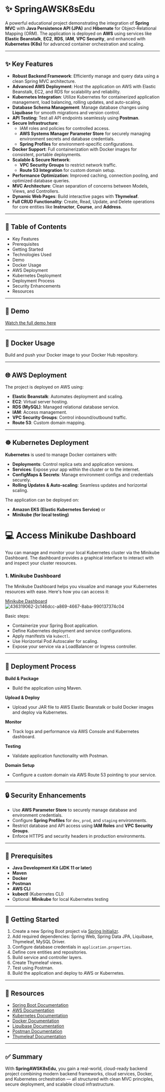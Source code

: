 # ✨ SpringAWSK8sEdu

A powerful educational project demonstrating the integration of **Spring MVC** with **Java Persistence API (JPA)** and **Hibernate** for Object-Relational Mapping (ORM). The application is deployed on **AWS** using services like **Elastic Beanstalk**, **EC2**, **RDS**, **IAM**, **VPC Security**, and enhanced with **Kubernetes (K8s)** for advanced container orchestration and scaling.

---

## ✨ Key Features

- **Robust Backend Framework**: Efficiently manage and query data using a clean Spring MVC architecture.
- **Advanced AWS Deployment**: Host the application on AWS with Elastic Beanstalk, EC2, and RDS for scalability and reliability.
- **Kubernetes Integration**: Utilize Kubernetes for containerized application management, load balancing, rolling updates, and auto-scaling.
- **Database Schema Management**: Manage database changes using **Liquibase** for smooth migrations and version control.
- **API Testing**: Test all API endpoints seamlessly using **Postman**.
- **Secure Infrastructure**:
  - IAM roles and policies for controlled access.
  - **AWS Systems Manager Parameter Store** for securely managing environment secrets and database credentials.
  - **Spring Profiles** for environment-specific configurations.
- **Docker Support**: Full containerization with Docker images for consistent, portable deployments.
- **Scalable & Secure Network**:
  - **VPC Security Groups** to restrict network traffic.
  - **Route 53 Integration** for custom domain setup.
- **Performance Optimization**: Improved caching, connection pooling, and optimized database queries.
- **MVC Architecture**: Clean separation of concerns between Models, Views, and Controllers.
- **Dynamic Web Pages**: Build interactive pages with **Thymeleaf**.
- **Full CRUD Functionality**: Create, Read, Update, and Delete operations for core entities like **Instructor**, **Course**, and **Address**.

---

## 📝 Table of Contents

- Key Features
- Prerequisites
- Getting Started
- Technologies Used
- Demo
- Docker Usage
- AWS Deployment
- Kubernetes Deployment
- Deployment Process
- Security Enhancements
- Resources

---

## 🎥 Demo

[Watch the full demo here](https://drive.google.com/drive/folders/1Z7WG3Q52P4SGVnE3FR706UXGT05RHmjF)

---

## 🐙 Docker Usage

Build and push your Docker image to your Docker Hub repository.

---

## 🌐 AWS Deployment

The project is deployed on AWS using:
- **Elastic Beanstalk**: Automates deployment and scaling.
- **EC2**: Virtual server hosting.
- **RDS (MySQL)**: Managed relational database service.
- **IAM**: Access management.
- **VPC Security Groups**: Control inbound/outbound traffic.
- **Route 53**: Custom domain mapping.

---

## ☸️ Kubernetes Deployment

**Kubernetes** is used to manage Docker containers with:
- **Deployments**: Control replica sets and application versions.
- **Services**: Expose your app within the cluster or to the internet.
- **ConfigMaps & Secrets**: Manage environment configs and credentials securely.
- **Rolling Updates & Auto-scaling**: Seamless updates and horizontal scaling.

The application can be deployed on:
- **Amazon EKS (Elastic Kubernetes Service)** or
- **Minikube (for local testing)**
# 💻 **Access Minikube Dashboard**

You can manage and monitor your local Kubernetes cluster via the Minikube Dashboard. The dashboard provides a graphical interface to interact with and inspect your cluster resources.

### 1. **Minikube Dashboard**

The Minikube Dashboard helps you visualize and manage your Kubernetes resources with ease. Here's how you can access it:

[Minikube Dashboard](https://github.com/Mohamad-shosha/Spring-Aws-Edu/issues/1#issue-3012444637)
![436319062-2c146dcc-a869-4667-8aba-990137374c04](https://github.com/user-attachments/assets/049210a8-dccf-476a-bcb3-7211d23f8cc4)

Basic steps:
- Containerize your Spring Boot application.
- Define Kubernetes deployment and service configurations.
- Apply manifests via `kubectl`.
- Use Horizontal Pod Autoscaler for scaling.
- Expose your service via a LoadBalancer or Ingress controller.

---

## 🚀 Deployment Process

**Build & Package**
- Build the application using Maven.

**Upload & Deploy**
- Upload your JAR file to AWS Elastic Beanstalk or build Docker images and deploy via Kubernetes.

**Monitor**
- Track logs and performance via AWS Console and Kubernetes dashboard.

**Testing**
- Validate application functionality with Postman.

**Domain Setup**
- Configure a custom domain via AWS Route 53 pointing to your service.

---

## 🔒 Security Enhancements

- Use **AWS Parameter Store** to securely manage database and environment credentials.
- Configure **Spring Profiles** for `dev`, `prod`, and `staging` environments.
- Restrict database and API access using **IAM Roles** and **VPC Security Groups**.
- Enforce HTTPS and security headers in production environments.

---

## 🐂 Prerequisites

- **Java Development Kit (JDK 11 or later)**
- **Maven**
- **Docker**
- **Postman**
- **AWS CLI**
- **kubectl** (Kubernetes CLI)
- Optional: **Minikube** for local Kubernetes testing

---

## 💾 Getting Started

1. Create a new Spring Boot project via [Spring Initializr](https://start.spring.io/).
2. Add required dependencies: Spring Web, Spring Data JPA, Liquibase, Thymeleaf, MySQL Driver.
3. Configure database credentials in `application.properties`.
4. Define core entities and repositories.
5. Build service and controller layers.
6. Create Thymeleaf views.
7. Test using Postman.
8. Build the application and deploy to AWS or Kubernetes.

---

## 📖 Resources

- [Spring Boot Documentation](https://spring.io/projects/spring-boot)
- [AWS Documentation](https://docs.aws.amazon.com/)
- [Kubernetes Documentation](https://kubernetes.io/docs/)
- [Docker Documentation](https://docs.docker.com/)
- [Liquibase Documentation](https://www.liquibase.org/documentation)
- [Postman Documentation](https://learning.postman.com/)
- [Thymeleaf Documentation](https://www.thymeleaf.org/documentation.html)

---

## ✅ Summary

With **SpringAWSK8sEdu**, you gain a real-world, cloud-ready backend project combining modern backend frameworks, cloud services, Docker, and Kubernetes orchestration — all structured with clean MVC principles, secure deployment, and scalable cloud infrastructure.
